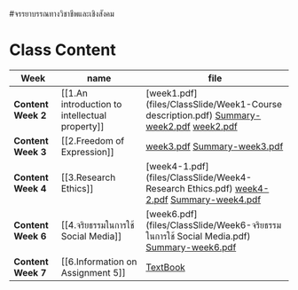 #จรรยาบรรณทางวิชาชีพและเชิงสังคม

# Class Content

| **Week**           | name                                           | file                                                                                                                                                                        |
| ------------------ | ---------------------------------------------- | --------------------------------------------------------------------------------------------------------------------------------------------------------------------------- |
| **Content Week 2** | [[1.An introduction to intellectual property]] | [week1.pdf](files/ClassSlide/Week1-Course description.pdf) [Summary-week2.pdf](files/ClassSlide/Summary-Week2.pdf) [week2.pdf](files/ClassSlide/Week2-Introduction.pdf)     |
| **Content Week 3** | [[2.Freedom of Expression]]                    | [week3.pdf](files/ClassSlide/Week3-FreedomOfExpression.pdf) [Summary-week3.pdf](files/ClassSlide/Summary-Week3.pdf)                                                         |
| **Content Week 4** | [[3.Research Ethics]]                          | [week4-1.pdf](files/ClassSlide/Week4-Research Ethics.pdf) [week4-2.pdf](files/ClassSlide/Week4-ResearchEthics2.pdf) [Summary-week4.pdf](files/ClassSlide/Summary-Week4.pdf) |
| **Content Week 6** | [[4.จริยธรรมในการใช้ Social Media]]            | [week6.pdf](files/ClassSlide/Week6-จริยธรรมในการใช้ Social Media.pdf) [Summary-week6.pdf](files/ClassSlide/Summary-Week6.pdf)                                               |
| **Content Week 7** | [[6.Information on Assignment 5]]              | [TextBook](files/TextBook)                                                                                                                                                  |

#
